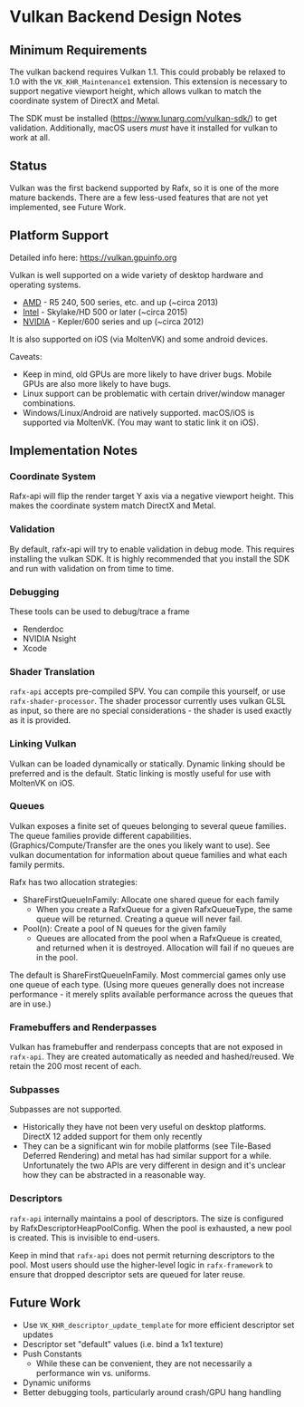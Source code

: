 # Vulkan Backend Design Notes

## Minimum Requirements

The vulkan backend requires Vulkan 1.1. This could probably be relaxed to 1.0 with the `VK_KHR_Maintenance1` extension.
This extension is necessary to support negative viewport height, which allows vulkan to match the coordinate system
of DirectX and Metal.

The SDK must be installed (https://www.lunarg.com/vulkan-sdk/) to get validation. Additionally, macOS users *must* have
it installed for vulkan to work at all.

## Status

Vulkan was the first backend supported by Rafx, so it is one of the more mature backends. There are a few less-used
features that are not yet implemented, see Future Work.

## Platform Support

Detailed info here: https://vulkan.gpuinfo.org

Vulkan is well supported on a wide variety of desktop hardware and operating systems.
* [AMD](https://www.amd.com/en/technologies/vulkan) - R5 240, 500 series, etc. and up (~circa 2013)
* [Intel](https://www.intel.com/content/www/us/en/support/articles/000005524/graphics.html) - Skylake/HD 500 or later (~circa 2015)
* [NVIDIA](https://developer.nvidia.com/vulkan-driver) - Kepler/600 series and up (~circa 2012)

It is also supported on iOS (via MoltenVK) and some android devices.

Caveats:
* Keep in mind, old GPUs are more likely to have driver bugs. Mobile GPUs are also more likely to have bugs.
* Linux support can be problematic with certain driver/window manager combinations.
* Windows/Linux/Android are natively supported. macOS/iOS is supported via MoltenVK. (You may want to static link it
  on iOS).

## Implementation Notes

### Coordinate System

Rafx-api will flip the render target Y axis via a negative viewport height. This makes the coordinate system match
DirectX and Metal.

### Validation

By default, rafx-api will try to enable validation in debug mode. This requires installing the vulkan SDK. It is
highly recommended that you install the SDK and run with validation on from time to time.

### Debugging

These tools can be used to debug/trace a frame
 * Renderdoc
 * NVIDIA Nsight
 * Xcode

### Shader Translation

`rafx-api` accepts pre-compiled SPV. You can compile this yourself, or use `rafx-shader-processor`. The shader processor
currently uses vulkan GLSL as input, so there are no special considerations - the shader is used exactly as it is
provided.

### Linking Vulkan

Vulkan can be loaded dynamically or statically. Dynamic linking should be preferred and is the default. Static linking
is mostly useful for use with MoltenVK on iOS.

### Queues

Vulkan exposes a finite set of queues belonging to several queue families. The queue families provide different
capabilities. (Graphics/Compute/Transfer are the ones you likely want to use). See vulkan documentation for information
about queue families and what each family permits.

Rafx has two allocation strategies:
* ShareFirstQueueInFamily: Allocate one shared queue for each family
    * When you create a RafxQueue for a given RafxQueueType, the same queue will be returned. Creating a queue will
      never fail.
* Pool(n): Create a pool of N queues for the given family
    * Queues are allocated from the pool when a RafxQueue is created, and returned when it is destroyed. Allocation will
      fail if no queues are in the pool.

The default is ShareFirstQueueInFamily. Most commercial games only use one queue of each type. (Using more queues
generally does not increase performance - it merely splits available performance across the queues that are in use.)

### Framebuffers and Renderpasses

Vulkan has framebuffer and renderpass concepts that are not exposed in `rafx-api`. They are created automatically as
needed and hashed/reused. We retain the 200 most recent of each.

### Subpasses

Subpasses are not supported.
 * Historically they have not been very useful on desktop platforms. DirectX 12 added support for them only recently
 * They can be a significant win for mobile platforms (see Tile-Based Deferred Rendering) and metal has had similar
   support for a while. Unfortunately the two APIs are very different in design and it's unclear how they can be
   abstracted in a reasonable way.

### Descriptors

`rafx-api` internally maintains a pool of descriptors. The size is configured by RafxDescriptorHeapPoolConfig. When the
pool is exhausted, a new pool is created. This is invisible to end-users.

Keep in mind that `rafx-api` does not permit returning descriptors to the pool. Most users should use the higher-level
logic in `rafx-framework` to ensure that dropped descriptor sets are queued for later reuse.

## Future Work

 * Use `VK_KHR_descriptor_update_template` for more efficient descriptor set updates
 * Descriptor set "default" values (i.e. bind a 1x1 texture)
 * Push Constants
     * While these can be convenient, they are not necessarily a performance win vs. uniforms.
 * Dynamic uniforms
 * Better debugging tools, particularly around crash/GPU hang handling